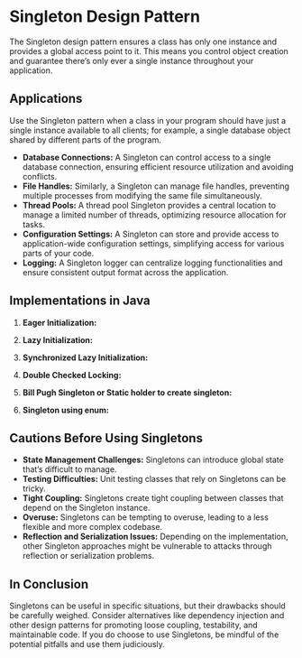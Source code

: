 # Singleton Design Pattern

The Singleton design pattern ensures a class has only one instance and provides a global access point to it. This means you control object creation and guarantee there’s only ever a single instance throughout your application.

## Applications

Use the Singleton pattern when a class in your program should have just a single instance available to all clients; for example, a single database object shared by different parts of the program.

- **Database Connections:** A Singleton can control access to a single database connection, ensuring efficient resource utilization and avoiding conflicts.
- **File Handles:** Similarly, a Singleton can manage file handles, preventing multiple processes from modifying the same file simultaneously.
- **Thread Pools:** A thread pool Singleton provides a central location to manage a limited number of threads, optimizing resource allocation for tasks.
- **Configuration Settings:** A Singleton can store and provide access to application-wide configuration settings, simplifying access for various parts of your code.
- **Logging:** A Singleton logger can centralize logging functionalities and ensure consistent output format across the application.

## Implementations in Java

1. **Eager Initialization:**

2. **Lazy Initialization:**

3. **Synchronized Lazy Initialization:**

4. **Double Checked Locking:**

5. **Bill Pugh Singleton or Static holder to create singleton:**

6. **Singleton using enum:**


## Cautions Before Using Singletons

- **State Management Challenges:** Singletons can introduce global state that’s difficult to manage.
- **Testing Difficulties:** Unit testing classes that rely on Singletons can be tricky.
- **Tight Coupling:** Singletons create tight coupling between classes that depend on the Singleton instance.
- **Overuse:** Singletons can be tempting to overuse, leading to a less flexible and more complex codebase.
- **Reflection and Serialization Issues:** Depending on the implementation, other Singleton approaches might be vulnerable to attacks through reflection or serialization problems.

## In Conclusion

Singletons can be useful in specific situations, but their drawbacks should be carefully weighed. Consider alternatives like dependency injection and other design patterns for promoting loose coupling, testability, and maintainable code. If you do choose to use Singletons, be mindful of the potential pitfalls and use them judiciously.

